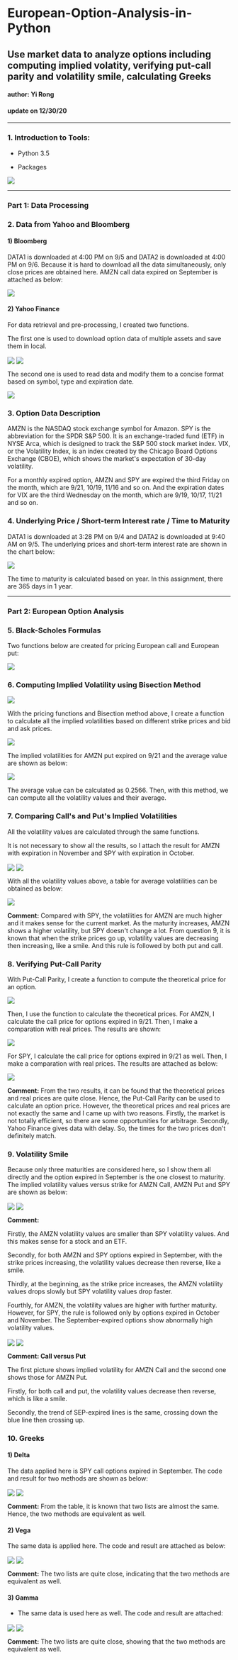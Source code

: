 # European-Option-Analysis-in-Python

## Use market data to analyze options including computing implied volatity, verifying put-call parity and volatility smile, calculating Greeks

#### author: Yi Rong
#### update on 12/30/20

---
### 1. Introduction to Tools:

* Python 3.5

* Packages

<img src="media/image1.png" align="center">

---

### Part 1: Data Processing

### 2. Data from Yahoo and Bloomberg

#### 1)  Bloomberg

DATA1 is downloaded at 4:00 PM on 9/5 and DATA2 is downloaded at 4:00 PM
on 9/6. Because it is hard to download all the data simultaneously, only
close prices are obtained here. AMZN call data expired on September is
attached as below:

<img src="media/image2.png"  align="center">

#### 2)  Yahoo Finance

For data retrieval and pre-processing, I created two functions.

The first one is used to download option data of multiple assets and
save them in local.

<img src="media/image3.png" align="center">

<img src="media/image4.png" align="center">

The second one is used to read data and modify them to a concise format
based on symbol, type and expiration date.

<img src="media/image5.png" align="center">

### 3. Option Data Description

AMZN is the NASDAQ stock exchange symbol for Amazon. SPY is the
abbreviation for the SPDR S&P 500. It is an exchange-traded fund (ETF)
in NYSE Arca, which is designed to track the S&P 500 stock market index.
VIX, or the Volatility Index, is an index created by the Chicago Board
Options Exchange (CBOE), which shows the market's expectation of 30-day
volatility.

For a monthly expired option, AMZN and SPY are expired the third Friday
on the month, which are 9/21, 10/19, 11/16 and so on. And the expiration
dates for VIX are the third Wednesday on the month, which are 9/19,
10/17, 11/21 and so on.

### 4. Underlying Price / Short-term Interest rate / Time to Maturity

DATA1 is downloaded at 3:28 PM on 9/4 and DATA2 is downloaded at 9:40 AM
on 9/5. The underlying prices and short-term interest rate are shown in
the chart below:

<img src="media/image27.png" align="center">

The time to maturity is calculated based on year. In this assignment,
there are 365 days in 1 year.

---

### Part 2: European Option Analysis

### 5. Black-Scholes Formulas

Two functions below are created for pricing European call and European
put:

<img src="media/image6.png" align="center">

### 6. Computing Implied Volatility using Bisection Method

<img src="media/image7.png" align="center">

With the pricing functions and Bisection method above, I create a
function to calculate all the implied volatilities based on different
strike prices and bid and ask prices.

<img src="media/image8.png" align="center">

The implied volatilities for AMZN put expired on 9/21 and the average
value are shown as below:

<img src="media/image9.png" align="center">

The average value can be calculated as 0.2566. Then, with this method,
we can compute all the volatility values and their average.

### 7. Comparing Call's and Put's Implied Volatilities

All the volatility values are calculated through the same functions.

It is not necessary to show all the results, so I attach the result for
AMZN with expiration in November and SPY with expiration in October.

<img src="media/image11.png" align="center">

<img src="media/image12.png" align="center">

With all the volatility values above, a table for average volatilities
can be obtained as below:

<img src="media/image13.png" align="center">

**Comment:** Compared with SPY, the volatilities for AMZN are much
higher and it makes sense for the current market. As the maturity
increases, AMZN shows a higher volatility, but SPY doesn't change a lot.
From question 9, it is known that when the strike prices go up,
volatility values are decreasing then increasing, like a smile. And this
rule is followed by both put and call.

### 8. Verifying Put-Call Parity

With Put-Call Parity, I create a function to compute the theoretical
price for an option.

<img src="media/image14.png" align="center">

Then, I use the function to calculate the theoretical prices. For AMZN,
I calculate the call price for options expired in 9/21. Then, I make a
comparation with real prices. The results are shown:

<img src="media/image15.png" align="center">

For SPY, I calculate the call price for options expired in 9/21 as well.
Then, I make a comparation with real prices. The results are attached as
below:

<img src="media/image16.png" align="center">

**Comment:** From the two results, it can be found that the theoretical
prices and real prices are quite close. Hence, the Put-Call Parity can
be used to calculate an option price. However, the theoretical prices
and real prices are not exactly the same and I came up with two reasons.
Firstly, the market is not totally efficient, so there are some
opportunities for arbitrage. Secondly, Yahoo Finance gives data with
delay. So, the times for the two prices don't definitely match.

### 9. Volatility Smile

Because only three maturities are considered here, so I show them all
directly and the option expired in September is the one closest to
maturity. The implied volatility values versus strike for AMZN Call,
AMZN Put and SPY are shown as below:

<img src="media/image17.png" align="center">

<img src="media/image18.png" align="center">

**Comment:**

Firstly, the AMZN volatility values are smaller than SPY volatility
values. And this makes sense for a stock and an ETF.

Secondly, for both AMZN and SPY options expired in September, with the
strike prices increasing, the volatility values decrease then reverse,
like a smile.

Thirdly, at the beginning, as the strike price increases, the AMZN
volatility values drops slowly but SPY volatility values drop faster.

Fourthly, for AMZN, the volatility values are higher with further
maturity. However, for SPY, the rule is followed only by options expired
in October and November. The September-expired options show abnormally
high volatility values.

<img src="media/image19.png" align="center">

<img src="media/image20.png" align="center">

**Comment: Call versus Put**

The first picture shows implied volatility for AMZN Call and the second
one shows those for AMZN Put.

Firstly, for both call and put, the volatility values decrease then
reverse, which is like a smile.

Secondly, the trend of SEP-expired lines is the same, crossing down the
blue line then crossing up.

### 10. Greeks

#### 1) Delta

The data applied here is SPY call options expired in September. The
code and result for two methods are shown as below:

<img src="media/image21.png" align="center">

<img src="media/image22.png" align="center">

**Comment:** From the table, it is known that two lists are almost the
same. Hence, the two methods are equivalent as well.

#### 2) Vega

The same data is applied here. The code and result are attached as
below:

<img src="media/image23.png" align="center">

<img src="media/image24.png" align="center">

**Comment:** The two lists are quite close, indicating that the two
methods are equivalent as well.

#### 3) Gamma

*  The same data is used here as well. The code and result are attached:

<img src="media/image25.png" align="center">

<img src="media/image26.png" align="center">

**Comment:** The two lists are quite close, showing that the two methods
are equivalent as well.
